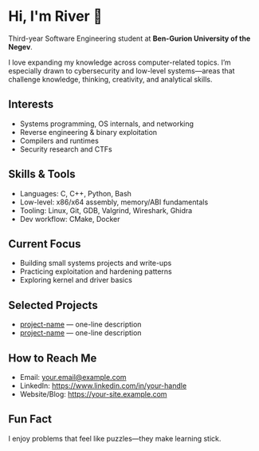 ﻿# Hi, I'm River 👋

Third-year Software Engineering student at **Ben-Gurion University of the Negev**.

I love expanding my knowledge across computer-related topics. I’m especially drawn to cybersecurity and low-level systems—areas that challenge knowledge, thinking, creativity, and analytical skills.

## Interests
- Systems programming, OS internals, and networking
- Reverse engineering & binary exploitation
- Compilers and runtimes
- Security research and CTFs

## Skills & Tools
- Languages: C, C++, Python, Bash
- Low-level: x86/x64 assembly, memory/ABI fundamentals
- Tooling: Linux, Git, GDB, Valgrind, Wireshark, Ghidra
- Dev workflow: CMake, Docker

## Current Focus
- Building small systems projects and write-ups
- Practicing exploitation and hardening patterns
- Exploring kernel and driver basics

## Selected Projects
- [project-name](https://example.com) — one-line description
- [project-name](https://example.com) — one-line description

## How to Reach Me
- Email: your.email@example.com
- LinkedIn: https://www.linkedin.com/in/your-handle
- Website/Blog: https://your-site.example.com

## Fun Fact
I enjoy problems that feel like puzzles—they make learning stick.
